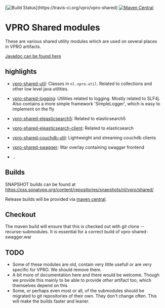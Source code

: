 [![Build Status](https://travis-ci.org/vpro/vpro-shared.svg?)](https://travis-ci.org/vpro/vpro-shared)
[![Maven Central](https://img.shields.io/maven-central/v/nl.vpro.shared/vpro-shared-parent.svg?label=Maven%20Central)](https://search.maven.org/search?q=g:%22nl.vpro.shared%22)


# VPRO Shared modules

These are various shared utility modules which are used on several
places in VPRO artifacts.

[Javadoc can be found here](https://vpro.github.io/vpro-shared/)


## highlights

- [vpro-shared-util](vpro-shared-util): Classes in `nl.vpro.util`.  Related to collections and other low level java utilities.
- [vpro-shared-logging](vpro-shared-logging): Utilities related to logging. Mostly related to SLF4j. Also contains a more simple framework 'SimpleLogger', which is easy to implement on the fly
- [vpro-shared-eleasticsearch5](vpro-shared-elasticsearch5): Related to elasticsearch5
- [vpro-shared-eleasticsearch-client](vpro-shared-elasticsearch-client): Related to elasticsearch
- [vpro-shared-couchdb-util](vpro-shared-couchdb-util): Lightweight and streaming couchdb clients
- [vpro-shared-swagger](vpro-shared-swagger): War overlay containing swagger frontend

- ..


## Builds

SNAPSHOT builds can be found at https://oss.sonatype.org/content/repositories/snapshots/nl/vpro/shared/

Release builds will be provided via [maven central](https://search.maven.org/search?q=g:nl.vpro.shared).

## Checkout

The maven build will ensure that this is checked out with git clone --recurse-submodules. It is essential for a correct build of vpro-shared-swagger.war


## TODO

- Some of these modules are old, contain very little usefull or are very specific for VPRO. We should remove them.
- A bit more of documentation here and there would be welcome. Though we provide this mainly to be able to provide _other_ artifact too, which themselves depend on this
- Some, or perhaps even most or all, of the submodules should be migrated to git repositories of their own. They don't change often. This will make the builds faster and leaner.


